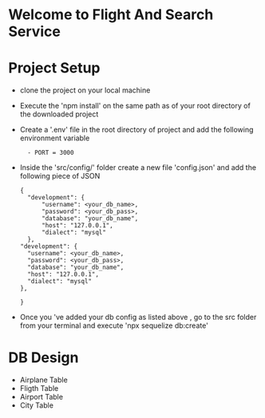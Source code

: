 # Welcome to Flight And Search Service

# Project Setup

- clone the project on your local machine

- Execute the 'npm install' on the same path as of your root directory of the
  downloaded project

- Create a '.env' file in the root directory of project and add the following
  environment variable

        - PORT = 3000

- Inside the 'src/config/' folder create a new file 'config.json' and add the
  following piece of JSON

  ```
  {
    "development": {
        "username": <your_db_name>,
        "password": <your_db_pass>,
        "database": "your_db_name",
        "host": "127.0.0.1",
        "dialect": "mysql"
    },
  "development": {
    "username": <your_db_name>,
    "password": <your_db_pass>,
    "database": "your_db_name",
    "host": "127.0.0.1",
    "dialect": "mysql"
  },

  }

  ```

- Once you 've added your db config as listed above , go to the src folder
  from your terminal and execute 'npx sequelize db:create'

# DB Design

- Airplane Table
- Fligth Table
- Airport Table
- City Table
